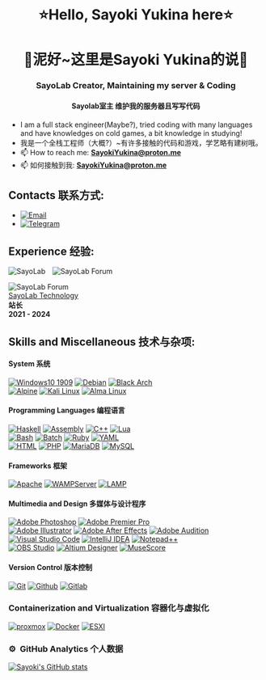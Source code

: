 <h1 align="center">⭐Hello, Sayoki Yukina here⭐</h1>
<h1 align="center">🧡泥好~这里是Sayoki Yukina的说🧡</h1>
<h3 align="center">SayoLab Creator, Maintaining my server &amp; Coding</h3>
<h4 align="center">Sayolab室主 维护我的服务器且写写代码</h4>
<ul>
<li>I am a full stack engineer(Maybe?), tried coding with many languages and have knowledges on cold games, a bit knowledge in studying!</li>
<li>我是一个全栈工程师（大概?）~有许多接触的代码和游戏，学艺略有建树哦。</li>
<li>📫 How to reach me: <strong><a href="mailto:SayokiYukina@proton.me">SayokiYukina@proton.me</a></strong></a>
<li>📫 如何接触到我: <strong><a href="mailto:SayokiYukina@proton.me">SayokiYukina@proton.me</a></strong></a>
</ul>
<h2 id="contact-me">Contacts 联系方式:</h2>
<ul>
<li><a href="mailto:SayokiYukina"><img src="https://img.shields.io/badge/email-3DDC84?style=for-the-badge&amp;logo=protonmail&amp;logoColor=white&amp;labelColor=101010" alt="Email"></a></li>
<li><a href="https://SayokiYukina.t.me"><img src="https://img.shields.io/badge/telegram-3DDC84?style=for-the-badge&amp;logo=telegram&amp;logoColor=white&amp;labelColor=101010" alt="Telegram"></a></li>
</ul>
<h2 id="experience">Experience 经验:</h2>
<p><img src="https://sayolab.tokyo:1500/logo.png" alt="SayoLab">&ensp;&ensp;<img src="https://sayolab.tokyo:1500/sayoforum/template/wekei_free_acg_01/images/logo.png" alt="SayoLab Forum">
<p><img src="https://sayolab.tokyo:1500/labwiki/lib/exe/fetch.php?media=wiki:logo.png" alt="SayoLab Forum">
<br>
<a href="https://sayolab.tokyo:1500">SayoLab Technology</a> 
<br>
<strong>站长</strong>
<br>
<strong>2021 - 2024</strong>
<br>
</p>
<h2 id="skills">Skills and Miscellaneous 技术与杂项:</h2>
<h4 id="programming-languages">System 系统</h4>
<p><a href="#"><img src="https://img.shields.io/badge/Windows10%201909-DD0031?style=for-the-badge&amp;logo=windows10&amp;logoColor=white&amp;labelColor=101010" alt="Windows10 1909"></a>
<a href="#"><img src="https://img.shields.io/badge/Debian-DD0031?style=for-the-badge&amp;logo=debian&amp;logoColor=white&amp;labelColor=101010" alt="Debian"></a>
<a href="#"><img src="https://img.shields.io/badge/BlackArch-DD0031?style=for-the-badge&amp;logo=archlinux&amp;logoColor=white&amp;labelColor=101010" alt="Black Arch"></a>
<br>
<a href="#"><img src="https://img.shields.io/badge/Alpine-0095D5?style=for-the-badge&amp;logo=alpinelinux&amp;logoColor=white&amp;labelColor=101010" alt="Alpine"></a>
<a href="#"><img src="https://img.shields.io/badge/Kali-0095D5?style=for-the-badge&amp;logo=kalilinux&amp;logoColor=white&amp;labelColor=101010" alt="Kali Linux"></a>
<a href="#"><img src="https://img.shields.io/badge/AlmaLinux-0095D5?style=for-the-badge&amp;logo=almalinux&amp;logoColor=white&amp;labelColor=101010" alt="Alma Linux"></a>
<h4 id="programming-languages">Programming Languages 编程语言</h4>
<p><a href="#"><img src="https://img.shields.io/badge/Haskell-3DDC84?style=for-the-badge&amp;logo=haskell&amp;logoColor=white&amp;labelColor=101010" alt="Haskell"></a>
<a href="#"><img src="https://img.shields.io/badge/Assembly-3DDC84?style=for-the-badge&amp;logo=assemblyscript&amp;logoColor=white&amp;labelColor=101010" alt="Assembly"></a>
<a href="#"><img src="https://img.shields.io/badge/C++-0095D5?style=for-the-badge&amp;logo=cplusplus&amp;logoColor=white&amp;labelColor=101010" alt="C++"></a>
<a href="#"><img src="https://img.shields.io/badge/Lua-0095D5?style=for-the-badge&amp;logo=lua&amp;logoColor=white&amp;labelColor=101010" alt="Lua"></a>
<br>
<a href="#"><img src="https://img.shields.io/badge/Bash%20-%2314354C.svg?&amp;style=for-the-badge&amp;logo=gnubash&amp;logoColor=white" alt="Bash"></a>
  <a href="#"><img src="https://img.shields.io/badge/Batch%20-%2314354C.svg?&amp;style=for-the-badge&amp;logo=windowsterminal&amp;logoColor=white" alt="Batch"></a>
<a href="#"><img src="https://img.shields.io/badge/Ruby-007396?style=for-the-badge&amp;logo=ruby&amp;logoColor=white&amp;labelColor=101010" alt="Ruby"></a>
<a href="#"><img src="https://img.shields.io/badge/YAML-F7DF1E?style=for-the-badge&amp;logo=yaml&amp;logoColor=white&amp;labelColor=101010" alt="YAML"></a>
<br>
<a href="#"><img src="https://img.shields.io/badge/HTML%20-%23007ACC.svg?&amp;style=for-the-badge&amp;logo=html5&amp;logoColor=white" alt="HTML"></a>
<a href="#"><img src="https://img.shields.io/badge/PHP%20-%231572B6.svg?&amp;style=for-the-badge&amp;logo=php&amp;logoColor=white&amp;labelColor=101010" alt="PHP"></a>
<a href="#"><img src="https://img.shields.io/badge/MariaDB-FFCA28?style=for-the-badge&amp;logo=mariadb&amp;logoColor=white&amp;labelColor=101010" alt="MariaDB"></a>
<a href="#"><img src="https://img.shields.io/badge/MySQL-4479A1?style=for-the-badge&amp;logo=mysql&amp;logoColor=white&amp;labelColor=101010" alt="MySQL"></a></p>
<h4 id="frameworks">Frameworks 框架</h4>
<p><a href="#"><img src="https://img.shields.io/badge/Apache%20-%23DD0031.svg?&amp;style=for-the-badge&amp;logo=apache&amp;logoColor=white&amp;labelColor=101010" alt="Apache"></a>
<a href="#"><img src="https://img.shields.io/badge/WAMPServer%20-%23DD0031.svg?&amp;style=for-the-badge&amp;logo=react&amp;logoColor=white&amp;labelColor=101010" alt="WAMPServer"></a>
  <a href="#"><img src="https://img.shields.io/badge/LAMP%20-%23DD0031.svg?&amp;style=for-the-badge&amp;logo=react&amp;logoColor=white&amp;labelColor=101010" alt="LAMP"></a>
<h4 id="multimedia-and-design">Multimedia and Design 多媒体与设计程序</h4>
<p><a href="#"><img src="https://img.shields.io/badge/PHOTOSHOP%20-%2331A8FF.svg?&amp;style=for-the-badge&amp;logo=adobephotoshop&amp;logoColor=white&amp;labelColor=101010" alt="Adobe Photoshop"></a>
<a href="#"><img src="https://img.shields.io/badge/PREMIER%20PRO%20-%2331A8FF.svg?&amp;style=for-the-badge&amp;logo=adobepremierepro&amp;logoColor=white&amp;labelColor=101010" alt="Adobe Premier Pro"></a>
<br><a href="#"><img src="https://img.shields.io/badge/ILLUSTRATOR%20-%23F05033.svg?&amp;style=for-the-badge&amp;logo=adobeillustrator&amp;logoColor=white&amp;labelColor=101010" alt="Adobe Illustrator"></a>
<a href="#"><img src="https://img.shields.io/badge/After%20Effects%20-%23F05033.svg?&amp;style=for-the-badge&amp;logo=adobeaftereffects&amp;logoColor=white&amp;labelColor=101010" alt="Adobe After Effects"></a>
<a href="#"><img src="https://img.shields.io/badge/Adobe%20Audition%20-%23F05033.svg?&amp;style=for-the-badge&amp;logo=adobeaudition&amp;logoColor=white&amp;labelColor=101010" alt="Adobe Audition"></a>
<br><a href="#"><img src="https://img.shields.io/badge/VSCode%20-%233DDC84.svg?&amp;style=for-the-badge&amp;logo=visualstudiocode&amp;logoColor=white&amp;labelColor=101010" alt="Visual Studio Code"></a>
<a href="#"><img src="https://img.shields.io/badge/IDEA%20-%233DDC84.svg?&amp;style=for-the-badge&amp;logo=intellijidea&amp;logoColor=white&amp;labelColor=101010" alt="IntelliJ IDEA"></a>
<a href="#"><img src="https://img.shields.io/badge/Notepad++%20-%233DDC84.svg?&amp;style=for-the-badge&amp;logo=notepadplusplus&amp;logoColor=white&amp;labelColor=101010" alt="Notepad++"></a>
<br><a href="#"><img src="https://img.shields.io/badge/obs%20studio%20-%2333DDC84.svg?&amp;style=for-the-badge&amp;logo=obsstudio&amp;logoColor=white&amp;labelColor=101010" alt="OBS Studio"></a>
<a href="#"><img src="https://img.shields.io/badge/Altium%20-%2333DDC84.svg?&amp;style=for-the-badge&amp;logo=altiumdesigner&amp;logoColor=white&amp;labelColor=101010" alt="Altium Designer"></a>
  <a href="#"><img src="https://img.shields.io/badge/MuseScore%20-%2333DDC84.svg?&amp;style=for-the-badge&amp;logo=musescore&amp;logoColor=white&amp;labelColor=101010" alt="MuseScore"></a>
<h4 id="version-control">Version Control 版本控制</h4>
<a href="#"><img src="https://img.shields.io/badge/git%20-%23F05033.svg?&amp;style=for-the-badge&amp;logo=git&amp;logoColor=white&amp;labelColor=101010" alt="Git"></a>
<a href="#"><img src="https://img.shields.io/badge/github%20-%23121011.svg?&amp;style=for-the-badge&amp;logo=github&amp;logoColor=whit&amp;logoColor=white&amp;labelColor=101010" alt="Github"></a>
<a href="#"><img src="https://img.shields.io/badge/gitlab%20-%23121011.svg?&amp;style=for-the-badge&amp;logo=gitlab&amp;logoColor=whit&amp;logoColor=white&amp;labelColor=101010" alt="Gitlab"></a>
<h3 id="containerization">Containerization and Virtualization 容器化与虚拟化</h3>
<p>
<a href="#"><img src="https://img.shields.io/badge/Proxmox%20VE%20-%233DDC84.svg?&amp;style=for-the-badge&amp;logo=proxmox&amp;logoColor=white&amp;labelColor=101010" alt="proxmox"></a>
<a href="#"><img src="https://img.shields.io/badge/Docker%20-%23F05033.svg?&amp;style=for-the-badge&amp;logo=docker&amp;logoColor=white&amp;labelColor=101010" alt="Docker"></a>
<a href="#"><img src="https://img.shields.io/badge/ESXI%20-%23F05033.svg?&amp;style=for-the-badge&amp;logo=virtualbox&amp;logoColor=white&amp;labelColor=101010" alt="ESXI"></a></p>
<h3 id="️-github-analytics">⚙️ &nbsp;GitHub Analytics 个人数据</h3>
<p align="center">
<a href="https://github.com/Sayoki-Yukina">
</a></p><p><a href="#"><img src="https://github-readme-stats.vercel.app/api?username=Sayoki-Yukina" alt="Sayoki's GitHub stats"></a></p>
